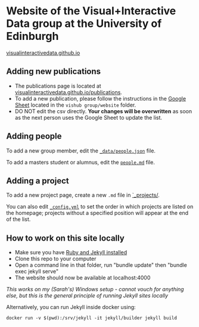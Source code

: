 # Website of the Visual+Interactive Data group at the University of Edinburgh

[visualinteractivedata.github.io](https://visualinteractivedata.github.io/)

## Adding new publications

-   The publications page is located at [visualinteractivedata.github.io/publications](https://visualinteractivedata.github.io/publications).
-   To add a new publication, please follow the instructions in the [Google Sheet](https://docs.google.com/spreadsheets/d/1r_9by7qJYC7DSvtqsNnaNqEeZ2MYKUJj7jMEiL5-7YA/edit#gid=0) located in the `vishub group/website` folder.
-   DO NOT edit the csv directly. **Your changes will be overwritten** as soon as the next person uses the Google Sheet to update the list.

## Adding people

To add a new group member, edit the [`_data/people.json`](_data/people.json) file.

To add a masters student or alumnus, edit the [`people.md`](./people.md) file.

## Adding a project

To add a new project page, create a new `.md` file in [`_projects/](./_projects).

You can also edit [`_config.yml`](./_config.yml) to set the order in which projects are listed on the homepage; projects without a specified position will appear at the end of the list.

## How to work on this site locally

-   Make sure you have [Ruby and Jekyll installed](https://jekyllrb.com/docs/installation/)
-   Clone this repo to your computer
-   Open a command line in that folder, run "bundle update" then "bundle exec jekyll serve"
-   The website should now be available at localhost:4000

_This works on my (Sarah's) Windows setup - cannot vouch for anything else, but this is the general principle of running Jekyll sites locally_

Alternatively, you can run Jekyll inside docker using:

    docker run -v $(pwd):/srv/jekyll -it jekyll/builder jekyll build
